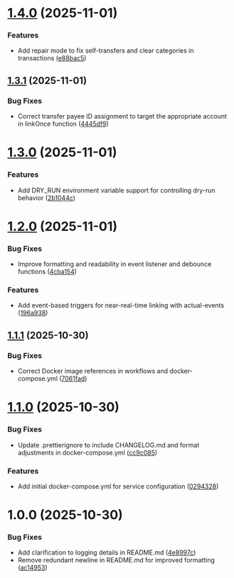 # [1.4.0](https://github.com/rjlee/actual-tx-linker/compare/v1.3.1...v1.4.0) (2025-11-01)


### Features

* Add repair mode to fix self-transfers and clear categories in transactions ([e88bac5](https://github.com/rjlee/actual-tx-linker/commit/e88bac5d30de88569457495d84d5d5998e47b6ce))

## [1.3.1](https://github.com/rjlee/actual-tx-linker/compare/v1.3.0...v1.3.1) (2025-11-01)


### Bug Fixes

* Correct transfer payee ID assignment to target the appropriate account in linkOnce function ([4445df9](https://github.com/rjlee/actual-tx-linker/commit/4445df95417052ff98c2051a5133e69303f3df9e))

# [1.3.0](https://github.com/rjlee/actual-tx-linker/compare/v1.2.0...v1.3.0) (2025-11-01)


### Features

* Add DRY_RUN environment variable support for controlling dry-run behavior ([2b1044c](https://github.com/rjlee/actual-tx-linker/commit/2b1044c72a9d345f9b9dfd7141d1515865059903))

# [1.2.0](https://github.com/rjlee/actual-tx-linker/compare/v1.1.1...v1.2.0) (2025-11-01)


### Bug Fixes

* Improve formatting and readability in event listener and debounce functions ([4cba154](https://github.com/rjlee/actual-tx-linker/commit/4cba154abc36a3c3396528a46e898ef567d52bca))


### Features

* Add event-based triggers for near-real-time linking with actual-events ([196a938](https://github.com/rjlee/actual-tx-linker/commit/196a9387fa894e30d97c8c409787ca6aaaa4c011))

## [1.1.1](https://github.com/rjlee/actual-tx-linker/compare/v1.1.0...v1.1.1) (2025-10-30)


### Bug Fixes

* Correct Docker image references in workflows and docker-compose.yml ([7061fad](https://github.com/rjlee/actual-tx-linker/commit/7061fad2bbb115ead68134a4579d36791ef1373a))

# [1.1.0](https://github.com/rjlee/actual-tx-linker/compare/v1.0.0...v1.1.0) (2025-10-30)


### Bug Fixes

* Update .prettierignore to include CHANGELOG.md and format adjustments in docker-compose.yml ([cc9c085](https://github.com/rjlee/actual-tx-linker/commit/cc9c0856381ea693416f38a41a6605e93198290d))


### Features

* Add initial docker-compose.yml for service configuration ([0294328](https://github.com/rjlee/actual-tx-linker/commit/02943283ccac9efeb33c7532e06f22423705bb07))

# 1.0.0 (2025-10-30)

### Bug Fixes

- Add clarification to logging details in README.md ([4e8997c](https://github.com/rjlee/actual-tx-linker/commit/4e8997c6938a2d528b8434b5694f3b3c55fe48e5))
- Remove redundant newline in README.md for improved formatting ([ac14953](https://github.com/rjlee/actual-tx-linker/commit/ac14953e83223a2e9814de2b7fbaf9f5064cd74a))
